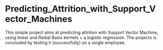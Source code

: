 # Predicting_Attrition_with_Support_Vector_Machines
This simple project aims at predicting attrition with Support Vector Machine, using linear and Radial Basis kernels + a logistic regression. The projects is concluded by testing it (successfully) on a single employee.
